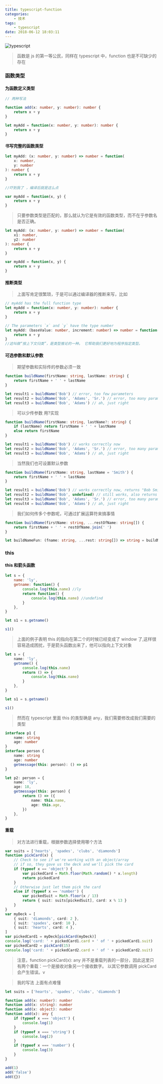 ```yaml
---
title: typescript-function
categories:
    - 技术
tags:
    - typescript
date: 2018-06-12 18:03:11
---
```


![typescript](https://upload-images.jianshu.io/upload_images/10843623-d1427ac46b2dd12f.jpg?imageMogr2/auto-orient/strip%7CimageView2/2/w/1240)



> 函数是 js 的第一等公民，同样在 typescript 中，function 也是不可缺少的存在

<!-- more -->   

### 函数类型

#### 为函数定义类型

```typescript
// 两种写法

function add(x: number, y: number): number {
    return x + y
}

let myAdd = function(x: number, y: number): number {
    return x + y
}
```

#### 书写完整的函数类型

```typescript
let myAdd: (x: number, y: number) => number = function(
    x: number,
    y: number
): number {
    return x + y
}

//吓到我了 ，编译后就是这么点

var myAdd = function(x, y) {
    return x + y
}
```

> 只要参数类型是匹配的，那么就认为它是有效的函数类型，而不在乎参数名是否正确。

```typescript
let myAdd: (x: number, y: number) => number = function(
    x1: number,
    y2: number
): number {
    return x + y
}

var myAdd = function(x, y) {
    return x + y
}
```

#### 推断类型

> 上面写肯定很繁琐，于是可以通过编译器的推断来写，比如

```typescript
// myAdd has the full function type
let myAdd = function(x: number, y: number): number {
    return x + y
}

// The parameters `x` and `y` have the type number
let myAdd: (baseValue: number, increment: number) => number = function(x, y) {
    return x + y
}
//这叫做“按上下文归类”，是类型推论的一种。 它帮助我们更好地为程序指定类型。
```

#### 可选参数和默认参数

> 期望参数和实际传的参数必须一致

```typescript
function buildName(firstName: string, lastName: string) {
    return firstName + ' ' + lastName
}

let result1 = buildName('Bob') // error, too few parameters
let result2 = buildName('Bob', 'Adams', 'Sr.') // error, too many parameters
let result3 = buildName('Bob', 'Adams') // ah, just right
```

> 可以少传参数 用?实现

```typescript
function buildName(firstName: string, lastName?: string) {
    if (lastName) return firstName + ' ' + lastName
    else return firstName
}

let result1 = buildName('Bob') // works correctly now
let result2 = buildName('Bob', 'Adams', 'Sr.') // error, too many parameters
let result3 = buildName('Bob', 'Adams') // ah, just right
```

<!-- more -->

> 当然我们也可设置默认参数

```typescript
function buildName(firstName: string, lastName = 'Smith') {
    return firstName + ' ' + lastName
}

let result1 = buildName('Bob') // works correctly now, returns "Bob Smith"
let result2 = buildName('Bob', undefined) // still works, also returns "Bob Smith"
let result3 = buildName('Bob', 'Adams', 'Sr.') // error, too many parameters
let result4 = buildName('Bob', 'Adams') // ah, just right
```

> 我们如何传多个参数呢，可通过扩展运算符来搞事情

```typescript
function buildName(firstName: string, ...restOfName: string[]) {
    return firstName + ' ' + restOfName.join(' ')
}

let buildNameFun: (fname: string, ...rest: string[]) => string = buildName
```

### this

#### this 和箭头函数

```js
let s = {
    name: 'ly',
    getname: function() {
        console.log(this.name) //ly
        return function() {
            console.log(this.name) //undefind
        }
    },
}

let s1 = s.getname()

s1()
```

> 上面的例子表明 this 的指向在第二个的时候已经变成了 window 了,这样很容易造成困扰，于是箭头函数出来了，他可以指向上下文对象

```ts
let s = {
    name: 'ly',
    getname() {
        console.log(this.name)
        return () => {
            console.log(this.name)
        }
    },
}

let s1 = s.getname()

s1()
```

<!-- more -->

> 然而在 typescript 里面 this 的类型确是 any，我们需要修改成我们需要的类型

```ts
interface p1 {
    name: string
    age: number
}
interface person {
    name: string
    age: number
    getmessage(this: person): () => p1
}

let p2: person = {
    name: 'ly',
    age: 18,
    getmessage(this: person) {
        return () => ({
            name: this.name,
            age: this.age,
        })
    },
}
```

#### 重载

> 对方法进行重载，根据参数选择使用哪个方法

```ts
var suits = ['hearts', 'spades', 'clubs', 'diamonds']
function pickCard(x) {
    // Check to see if we're working with an object/array
    // if so, they gave us the deck and we'll pick the card
    if (typeof x == 'object') {
        var pickedCard = Math.floor(Math.random() * x.length)
        return pickedCard
    }
    // Otherwise just let them pick the card
    else if (typeof x == 'number') {
        var pickedSuit = Math.floor(x / 13)
        return { suit: suits[pickedSuit], card: x % 13 }
    }
}
var myDeck = [
    { suit: 'diamonds', card: 2 },
    { suit: 'spades', card: 10 },
    { suit: 'hearts', card: 4 },
]
var pickedCard1 = myDeck[pickCard(myDeck)]
console.log('card: ' + pickedCard1.card + ' of ' + pickedCard1.suit)
var pickedCard2 = pickCard(15)
console.log('card: ' + pickedCard2.card + ' of ' + pickedCard2.suit)
```

> 注意，function pickCard(x): any 并不是重载列表的一部分，因此这里只有两个重载：一个是接收对象另一个接收数字。 以其它参数调用 pickCard 会产生错误。v

> 我的写法 上面有点难懂

```ts
let suits = ['hearts', 'spades', 'clubs', 'diamonds']

function add(x: number): number
function add(x: string): number
function add(x: object): number
function add(x): any {
    if (typeof x === 'object') {
        console.log(1)
    }
    if (typeof x === 'string') {
        console.log(2)
    }
    if (typeof x === 'number') {
        console.log(3)
    }
}

add(1)
add('false')
add({})
```
